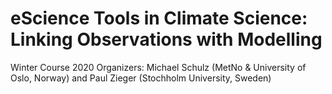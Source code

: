 # eScience Tools in Climate Science: Linking Observations with Modelling
Winter Course 2020
Organizers: Michael Schulz (MetNo & University of Oslo, Norway) and Paul Zieger (Stochholm University, Sweden)
